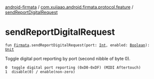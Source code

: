 [android-firmata](../index.md) / [com.xujiaao.android.firmata.protocol.feature](index.md) / [sendReportDigitalRequest](./send-report-digital-request.md)

# sendReportDigitalRequest

`fun `[`Firmata`](../com.xujiaao.android.firmata.protocol/-firmata/index.md)`.sendReportDigitalRequest(port: `[`Int`](https://kotlinlang.org/api/latest/jvm/stdlib/kotlin/-int/index.html)`, enabled: `[`Boolean`](https://kotlinlang.org/api/latest/jvm/stdlib/kotlin/-boolean/index.html)`): `[`Unit`](https://kotlinlang.org/api/latest/jvm/stdlib/kotlin/-unit/index.html)

Toggle digital port reporting by port (second nibble of byte 0).

```
0  toggle digital port reporting (0xD0-0xDF) (MIDI Aftertouch)
1  disable(0) / enable(non-zero)
```

